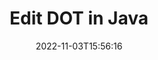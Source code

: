 ---
############################# Static ############################
layout: "auto-gen-editor"
date: 2022-11-03T15:56:16
draft: false
otherformats: doc docx dotx xls xlsx xlsm ppt pptx pptm mobi epub html mhtml txt xml csv rtf odt msg eml

############################# Head ############################
head_title: "DOT Editor — Edit DOT in Java"
head_description: "How to edit DOT in Java using a few lines of code? Use GroupDocs documents processing APIs to edit, update and save 30+ file formats."

############################# Header ############################
title: "Edit DOT in Java"
description: "Effective and robust DOT editing using server side GroupDocs.Editor for Java APIs, without the use of any software like Microsoft or Open Office."
bg_image: "https://cms.admin.containerize.com/templates/aspose/App_Themes/V3/images/bg/header1.png"
bg_overlay: false
button:
    enable: true
    icon: "fas fa-arrow-down"
    label: "Download Free Trial"
    link: "https://downloads.groupdocs.com/editor/java"

############################# SubMenu ############################
submenu:
    enable: true

    left:
        img_alt: "GroupDocs.Editor for Java"
        image: "https://cms.admin.containerize.com/templates/groupdocs/images/product-logos/90x90-noborder/groupdocs-editor-java.png"
        product: "GroupDocs.Editor"
        platform: "Java"

    middle:
        button:

            # button loop
            - link: "https://apireference.groupdocs.com/editor/java"
              text: "API Reference"

            # button loop
            - link: "https://github.com/groupdocs-editor"
              text: "Code Examples"

            # button loop
            - link: "https://products.groupdocs.app/editor/family"
              text: "Live Demos"

            # button loop
            - link: "https://purchase.groupdocs.com/pricing/editor/java"
              text: "Pricing"

    right:
        link_download: "https://downloads.groupdocs.com/editor"
        link_learn: "https://docs.groupdocs.com/editor/java"
        link_buy: "https://purchase.groupdocs.com"

############################# About ############################
about:
    enable: true
    title: "About GroupDocs.Editor for Java API"
    content: |
        [GroupDocs.Editor for Java](/editor/java/) API is a right choice to edit Microsoft Word, Excel, PowerPoint, Open Office documents and presentations. GroupDocs.Editor is a standalone API that is suitable for server side and back-end systems where high performance is required. It does not depend on any software like Microsoft or Open Office.

############################# Steps ############################
steps:
    enable: true
    title_left: "Steps to Edit DOT in Java"
    content_left: |
        [GroupDocs.Editor for Java](/editor/java/) provides an easy and straightforward way for developers to edit the DOT files using a few lines of code.
        * Create an instance of `Editor` class with mandatory file path or stream and optional `WordProcessingLoadOptions` class and load the DOT file
        * Create & set the `WordProcessingEditOptions` class instance for the DOT file format
        * Call `Editor.Edit()` method and obtain DOT document in HTML format that is easily editable with any WYSIWYG-editor.
        * Call `Editor.Save()` method and save edited DOT file using `WordProcessingSaveOptions` class

        
    title_right: "System Requirements"
    content_right: |
        A basic document editing with GroupDocs.Editor for Java APIs can be done by implementing a few easy steps. Our APIs are supported on all major platforms and operating systems. Before executing the code below, please make sure that you have the following prerequisites installed on your system.

        * Operating Systems: Microsoft Windows, Linux, MacOS
        * Development Environments: NetBeans, IntelliJ IDEA, Eclipse
        * Frameworks: Java 7 (1.7) and above
        * Get the latest version of GroupDocs.Editor for Java downloaded from [Maven](https://repository.groupdocs.com/editor/)
        
    code: |        
        ```java
        // Load the DOT file into Editor with the optional WordProcessingLoadOptions
        Editor editor = new Editor("source.dot", new WordProcessingLoadOptions());

        // Create and adjust the edit options
        WordProcessingEditOptions editOptions = new WordProcessingEditOptions();

        // Open input DOT document for edit — obtain an intermediate document, that can be edited
        EditableDocument beforeEdit = editor.edit(editOptions);

        // Grab DOT document content and associated resources from editable document
        string content = beforeEdit.getContent();

        // Send the content to WYSIWYG-editor, edit it there, and send edited content back to the server-side
        // This step simulates a such operation
        string updatedContent = content.replace("Subtitle", "Edited subtitle");

        // Grab edited content and resources from WYSIWYG-editor and create a new EditableDocument instance from it
        EditableDocument afterEdit = EditableDocument.fromMarkup(updatedContent, null);

        // Create a save options and select a desired output format
        WordProcessingSaveOptions saveOptions = new WordProcessingSaveOptions(WordProcessingFormats.Dot);

        // Save edited DOT document to the file
        editor.save(afterEdit, "edited.dot", saveOptions);
        ```
        
############################# Demos ############################
demos:
    enable: true
    title: "DOT Editor Live Demos"
    content: |
        Edit DOT right now by visiting [GroupDocs.Editor Live Demos](https://products.groupdocs.app/editor/family) website.  
        The live demo has the following benefits
        
############################# More Formats ############################
more_formats:
    enable: true
    title: "Other Supported Editors"
    content: |
        You can also edit other file formats. Please see the complete list below.


############################# Back to top ###############################
back_to_top:
    enable: true
---